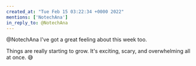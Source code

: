 ```yaml
---
created_at: "Tue Feb 15 03:22:34 +0000 2022"
mentions: ['NotechAna']
in_reply_to: @NotechAna
---
```


@NotechAna I've got a great feeling about this week too.

Things are really starting to grow. It's exciting, scary, and overwhelming all at once. 😅